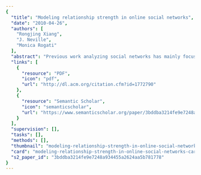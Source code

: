 ```yaml
---
{
  "title": "Modeling relationship strength in online social networks",
  "date": "2010-04-26",
  "authors": [
    "Rongjing Xiang",
    "J. Neville",
    "Monica Rogati"
  ],
  "abstract": "Previous work analyzing social networks has mainly focused on binary friendship relations. However, in online social networks the low cost of link formation can lead to networks with heterogeneous relationship strengths (e.g., acquaintances and best friends mixed together). In this case, the binary friendship indicator provides only a coarse representation of relationship information. In this work, we develop an unsupervised model to estimate relationship strength from interaction activity (e.g., communication, tagging) and user similarity. More specifically, we formulate a link-based latent variable model, along with a coordinate ascent optimization procedure for the inference. We evaluate our approach on real-world data from Facebook and LinkedIn, showing that the estimated link weights result in higher autocorrelation and lead to improved classification accuracy.",
  "links": [
    {
      "resource": "PDF",
      "icon": "pdf",
      "url": "http://dl.acm.org/citation.cfm?id=1772790"
    },
    {
      "resource": "Semantic Scholar",
      "icon": "semanticscholar",
      "url": "https://www.semanticscholar.org/paper/3bddba3214fe9e7248a934455a2624aa5b781778"
    }
  ],
  "supervision": [],
  "tasks": [],
  "methods": [],
  "thumbnail": "modeling-relationship-strength-in-online-social-networks-thumb.jpg",
  "card": "modeling-relationship-strength-in-online-social-networks-card.jpg",
  "s2_paper_id": "3bddba3214fe9e7248a934455a2624aa5b781778"
}
---
```


